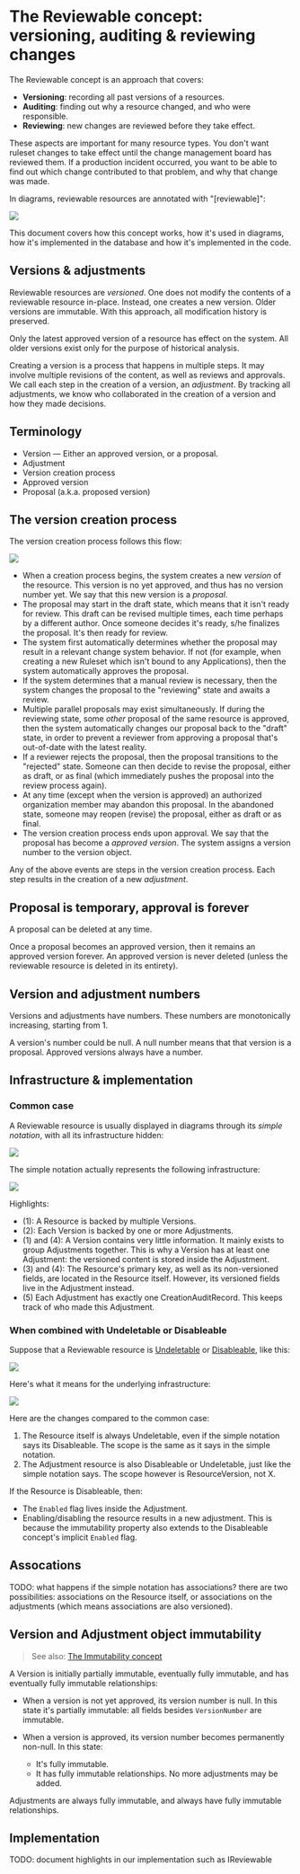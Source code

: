 # The Reviewable concept: versioning, auditing & reviewing changes

The Reviewable concept is an approach that covers:

 - **Versioning**: recording all past versions of a resources.
 - **Auditing**: finding out why a resource changed, and who were responsible.
 - **Reviewing**: new changes are reviewed before they take effect.

These aspects are important for many resource types. You don't want ruleset changes to take effect until the change management board has reviewed them. If a production incident occurred, you want to be able to find out which change contributed to that problem, and why that change was made.

In diagrams, reviewable resources are annotated with "[reviewable]":

![](reviewable-simple-notation-normal.drawio.svg)

This document covers how this concept works, how it's used in diagrams, how it's implemented in the database and how it's implemented in the code.

## Versions & adjustments

Reviewable resources are _versioned_. One does not modify the contents of a reviewable resource in-place. Instead, one creates a new version. Older versions are immutable. With this approach, all modification history is preserved.

Only the latest approved version of a resource has effect on the system. All older versions exist only for the purpose of historical analysis.

Creating a version is a process that happens in multiple steps. It may involve multiple revisions of the content, as well as reviews and approvals. We call each step in the creation of a version, an _adjustment_. By tracking all adjustments, we know who collaborated in the creation of a version and how they made decisions.

## Terminology

 * Version — Either an approved version, or a proposal.
 * Adjustment
 * Version creation process
 * Approved version
 * Proposal (a.k.a. proposed version)

## The version creation process

The version creation process follows this flow:

![](reviewable-version-creation-process.drawio.svg)

 * When a creation process begins, the system creates a new _version_ of the resource. This version is no yet approved, and thus has no version number yet. We say that this new version is a _proposal_.
 * The proposal may start in the draft state, which means that it isn't ready for review. This draft can be revised multiple times, each time perhaps by a different author. Once someone decides it's ready, s/he finalizes the proposal. It's then ready for review.
 * The system first automatically determines whether the proposal may result in a relevant change system behavior. If not (for example, when creating a new Ruleset which isn't bound to any Applications), then the system automatically approves the proposal.
 * If the system determines that a manual review is necessary, then the system changes the proposal to the "reviewing" state and awaits a review.
 * Multiple parallel proposals may exist simultaneously. If during the reviewing state, some *other* proposal of the same resource is approved, then the system automatically changes our proposal back to the "draft" state, in order to prevent a reviewer from approving a proposal that's out-of-date with the latest reality.
 * If a reviewer rejects the proposal, then the proposal transitions to the "rejected" state. Someone can then decide to revise the proposal, either as draft, or as final (which immediately pushes the proposal into the review process again).
 * At any time (except when the version is approved) an authorized organization member may abandon this proposal. In the abandoned state, someone may reopen (revise) the proposal, either as draft or as final.
 * The version creation process ends upon approval. We say that the proposal has become a _approved version_. The system assigns a version number to the version object.

Any of the above events are steps in the version creation process. Each step results in the creation of a new _adjustment_.

## Proposal is temporary, approval is forever

A proposal can be deleted at any time.

Once a proposal becomes an approved version, then it remains an approved version forever. An approved version is never deleted (unless the reviewable resource is deleted in its entirety).

## Version and adjustment numbers

Versions and adjustments have numbers. These numbers are monotonically increasing, starting from 1.

A version's number could be null. A null number means that that version is a proposal. Approved versions always have a number.

## Infrastructure & implementation

### Common case

A Reviewable resource is usually displayed in diagrams through its _simple notation_, with all its infrastructure hidden:

![](reviewable-simple-notation-normal.drawio.svg)

The simple notation actually represents the following infrastructure:

![](reviewable-infra-normal.drawio.svg)

Highlights:

 * (1): A Resource is backed by multiple Versions.
 * (2): Each Version is backed by one or more Adjustments.
 * (1) and (4): A Version contains very little information. It mainly exists to group Adjustments together. This is why a Version has at least one Adjustment: the versioned content is stored inside the Adjustment.
 * (3) and (4): The Resource's primary key, as well as its non-versioned fields, are located in the Resource itself. However, its versioned fields live in the Adjustment instead.
 * (5) Each Adjustment has exactly one CreationAuditRecord. This keeps track of who made this Adjustment.

### When combined with Undeletable or Disableable

Suppose that a Reviewable resource is [Undeletable](undeletable-concept.md) or [Disableable](disableable-concept.md), like this:

![](reviewable-simple-notation-undeletable-or-disableable.drawio.svg)

Here's what it means for the underlying infrastructure:

![](reviewable-infra-undeletable-or-disableable.drawio.svg)

Here are the changes compared to the common case:

 1. The Resource itself is always Undeletable, even if the simple notation says its Disableable. The scope is the same as it says in the simple notation.
 2. The Adjustment resource is also Disableable or Undeletable, just like the simple notation says. The scope however is ResourceVersion, not X.

If the Resource is Disableable, then:

 * The `Enabled` flag lives inside the Adjustment.
 * Enabling/disabling the resource results in a new adjustment. This is because the immutability property also extends to the Disableable concept's implicit `Enabled` flag.

## Assocations

TODO: what happens if the simple notation has associations? there are two possibilities: associations on the Resource itself, or associations on the adjustments (which means associations are also versioned).

## Version and Adjustment object immutability

> See also: [The Immutability concept](immutability.md)

A Version is initially partially immutable, eventually fully immutable, and has eventually fully immutable relationships:

 * When a version is not yet approved, its version number is null. In this state it's partially immutable: all fields besides `VersionNumber` are immutable.

 * When a version is approved, its version number becomes permanently non-null. In this state:

     - It's fully immutable.
     - It has fully immutable relationships. No more adjustments may be added.

Adjustments are always fully immutable, and always have fully immutable relationships.

## Implementation

TODO: document highlights in our implementation such as IReviewable
